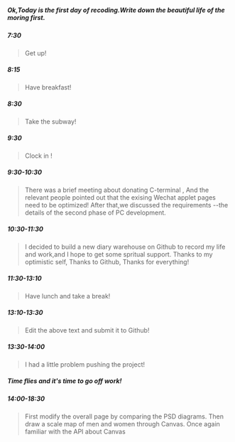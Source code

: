 ##### Ok,Today is the first day of recoding.Write down the beautiful life of the moring first.

##### 7:30   
> Get up!

##### 8:15  
> Have breakfast!

##### 8:30   
> Take the subway!

##### 9:30   
> Clock in !

##### 9:30-10:30  
> There was a brief meeting about donating C-terminal ,
> And the relevant people pointed out that the exising Wechat applet pages need to be optimized!
> After that,we discussed the requirements --the details of the second phase of PC development.

##### 10:30-11:30
> I decided to build a new diary warehouse on Github to record my life and work,and I hope to get some spritual support.
> Thanks to my optimistic self,
> Thanks to Github,
> Thanks for everything!

##### 11:30-13:10
> Have lunch and take a break!

##### 13:10-13:30
> Edit the above text and submit it to Github!

##### 13:30-14:00
> I had a little problem pushing the project!

##### Time flies and it's time to go off work!

##### 14:00-18:30
> First modify the overall page by comparing the PSD diagrams.
> Then draw a scale map of men and women through Canvas.
> Once again familiar with the API about Canvas